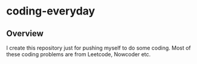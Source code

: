 # coding-everyday

## Overview
I create this repository just for pushing myself to do some coding.
Most of these coding problems are from Leetcode, Nowcoder etc.
